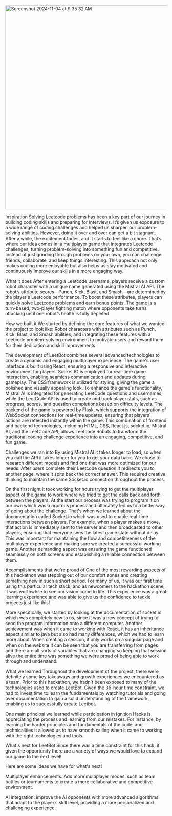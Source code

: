 <img width="638" alt="Screenshot 2024-11-04 at 9 35 32 AM" src="https://github.com/user-attachments/assets/af11bc1b-6bcd-41b9-a04f-f124265acf7e">

Inspiration
Solving Leetcode problems has been a key part of our journey in building coding skills and preparing for interviews. It’s given us exposure to a wide range of coding challenges and helped us sharpen our problem-solving abilities. However, doing it over and over can get a bit stagnant. After a while, the excitement fades, and it starts to feel like a chore. That’s where our idea comes in: a multiplayer game that integrates Leetcode challenges, turning problem-solving into something fun and competitive. Instead of just grinding through problems on your own, you can challenge friends, collaborate, and keep things interesting. This approach not only makes coding more enjoyable but also helps us stay motivated and continuously improve our skills in a more engaging way.

What it does
After entering a Leetcode username, players receive a custom robot character with a unique name generated using the Mistral AI API. The robot’s attribute scores—Punch, Kick, Blast, and Smash—are determined by the player's Leetcode performance. To boost these attributes, players can quickly solve Leetcode problems and earn bonus points. The game is a turn-based, two-player fighting match where opponents take turns attacking until one robot’s health is fully depleted.

How we built it
We started by defining the core features of what we wanted the project to look like: Robot characters with attributes such as Punch, Kick, Blast, and Smash abilities, and integrating these features with a Leetcode problem-solving environment to motivate users and reward them for their dedication and skill improvements.

The development of LeetBot combines several advanced technologies to create a dynamic and engaging multiplayer experience. The game's user interface is built using React, ensuring a responsive and interactive environment for players. Socket.IO is employed for real-time game interaction, enabling seamless communication and updates during gameplay. The CSS framework is utilized for styling, giving the game a polished and visually appealing look. To enhance the game's functionality, Mistral AI is integrated for generating LeetCode questions and usernames, while the LeetCode API is used to create and track player stats, such as progress, scores, and question completions based on difficulty levels. The backend of the game is powered by Flask, which supports the integration of WebSocket connections for real-time updates, ensuring that players' actions are reflected instantly within the game. This combination of frontend and backend technologies, including HTML, CSS, React.js, socket.io, Mistral AI, and the LeetCode API, allows Leetcode Robots to transform the traditional coding challenge experience into an engaging, competitive, and fun game.

Challenges we ran into
By using Mistral AI it takes longer to load, so when you call the API it takes longer for you to get your data back. We chose to research different models and find one that was more optimized for our needs. After users complete their Leetcode question it redirects you to another page, where it spits back the correct answer. This required creative thinking to maintain the same Socket.io connection throughout the process.

On the first night it took working for hours trying to get the multiplayer aspect of the game to work where we tried to get the calls back and forth between the players. At the start our process was trying to program it on our own which was a rigorous process and ultimately led us to a better way of going about the challenge. That's when we learned about the documentation called Socket.io which was used to enable real-time interactions between players. For example, when a player makes a move, that action is immediately sent to the server and then broadcasted to other players, ensuring that everyone sees the latest game state without delay. This was important for maintaining the flow and competitiveness of the multiplayer experience and making sure we created a successful working game. Another demanding aspect was ensuring the game functioned seamlessly on both screens and establishing a reliable connection between them.

Accomplishments that we're proud of
One of the most rewarding aspects of this hackathon was stepping out of our comfort zones and creating something new in such a short period. For many of us, it was our first time using this particular tech stack, and as newcomers to the hackathon scene, it was worthwhile to see our vision come to life. This experience was a great learning experience and was able to give us the confidence to tackle projects just like this!

More specifically, we started by looking at the documentation of socket.io which was completely new to us, since it was a new concept of trying to send the program information onto a different computer. Another achievement was when it came to working with React, it has an inheritance aspect similar to java but also had many differences, which we had to learn more about. When creating a session, it only works on a singular page and when on the website it can be seen that you are transferring from pages and there are all sorts of variables that are changing so keeping that session alive the entire time was something we were proud of being able to work through and understand.

What we learned
Throughout the development of the project, there were definitely some key takeaways and growth experiences we encountered as a team. Prior to this hackathon, we hadn't been exposed to many of the technologies used to create LeetBot. Given the 36-hour time constraint, we had to invest time to learn the fundamentals by watching tutorials and going over documentation to gain a solid understanding of the framework, enabling us to successfully create Leetbot.

One main principal we learned while participation in Ignition Hacks is appreciating the process and learning from our mistakes. For instance, by learning the harder principles and fundamentals of the code, and technicalities it allowed us to have smooth sailing when it came to working with the right technologies and tools.

What's next for LeetBot
Since there was a time constraint for this hack, if given the opportunity there are a variety of ways we would love to expand our game to the next level!

Here are some ideas we have for what's next!

Multiplayer enhancements: Add more multiplayer modes, such as team battles or tournaments to create a more collaborative and competitive environment.

AI integration: improve the AI opponents with more advanced algorithms that adapt to the player’s skill level, providing a more personalized and challenging experience.

